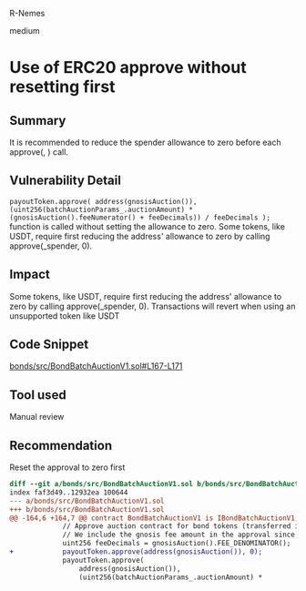 R-Nemes

medium

# Use of ERC20 approve without resetting first

## Summary
It is recommended to reduce the spender allowance to zero before each approve(<SPENDER>, <AMOUNT>) call.

## Vulnerability Detail
`payoutToken.approve(
                address(gnosisAuction()),
                (uint256(batchAuctionParams_.auctionAmount) *
                    (gnosisAuction().feeNumerator() + feeDecimals)) / feeDecimals
            );` function is called without setting the allowance to zero. Some tokens, like USDT, require first reducing the address' allowance to zero by calling approve(_spender, 0).

## Impact
Some tokens, like USDT, require first reducing the address' allowance to zero by calling approve(_spender, 0). Transactions will revert when using an unsupported token like USDT

## Code Snippet
[bonds/src/BondBatchAuctionV1.sol#L167-L171](https://github.com/sherlock-audit/2023-02-bond/blob/main/bonds/src/BondBatchAuctionV1.sol#L167-L171)

## Tool used

Manual review

## Recommendation
Reset the approval to zero first

```diff
diff --git a/bonds/src/BondBatchAuctionV1.sol b/bonds/src/BondBatchAuctionV1.sol
index faf3d49..12932ea 100644
--- a/bonds/src/BondBatchAuctionV1.sol
+++ b/bonds/src/BondBatchAuctionV1.sol
@@ -164,6 +164,7 @@ contract BondBatchAuctionV1 is IBondBatchAuctionV1, ReentrancyGuard, Clone {
             // Approve auction contract for bond tokens (transferred immediately after so no approval override issues)
             // We include the gnosis fee amount in the approval since initiateAuction will transfer this amount
             uint256 feeDecimals = gnosisAuction().FEE_DENOMINATOR();
+            payoutToken.approve(address(gnosisAuction()), 0);
             payoutToken.approve(
                 address(gnosisAuction()),
                 (uint256(batchAuctionParams_.auctionAmount) *

```